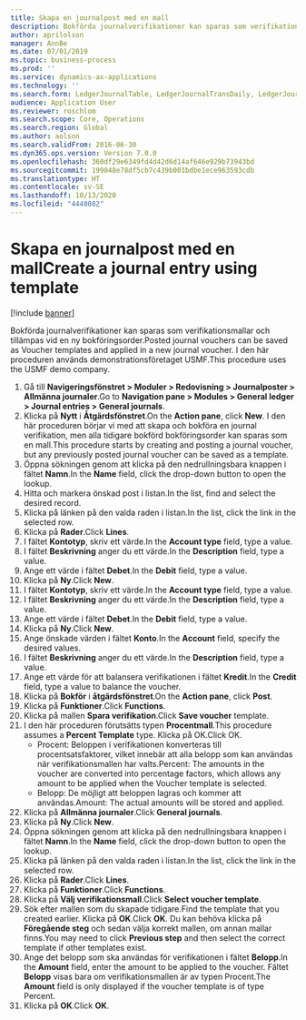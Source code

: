 ```yaml
---
title: Skapa en journalpost med en mall
description: Bokförda journalverifikationer kan sparas som verifikationsmallar och tillämpas vid en ny bokföringsorder.
author: aprilolson
manager: AnnBe
ms.date: 07/01/2019
ms.topic: business-process
ms.prod: ''
ms.service: dynamics-ax-applications
ms.technology: ''
ms.search.form: LedgerJournalTable, LedgerJournalTransDaily, LedgerJournalTransVoucherTemplate
audience: Application User
ms.reviewer: roschlom
ms.search.scope: Core, Operations
ms.search.region: Global
ms.author: aolson
ms.search.validFrom: 2016-06-30
ms.dyn365.ops.version: Version 7.0.0
ms.openlocfilehash: 360df29e6349fd4d42d6d14af646e929b73943bd
ms.sourcegitcommit: 199848e78df5cb7c439b001bdbe1ece963593cdb
ms.translationtype: HT
ms.contentlocale: sv-SE
ms.lasthandoff: 10/13/2020
ms.locfileid: "4448082"
---
```

# <a name="create-a-journal-entry-using-template"></a><span data-ttu-id="349bd-103">Skapa en journalpost med en mall</span><span class="sxs-lookup"><span data-stu-id="349bd-103">Create a journal entry using template</span></span>

[!include [banner](../../includes/banner.md)]

<span data-ttu-id="349bd-104">Bokförda journalverifikationer kan sparas som verifikationsmallar och tillämpas vid en ny bokföringsorder.</span><span class="sxs-lookup"><span data-stu-id="349bd-104">Posted journal vouchers can be saved as Voucher templates and applied in a new journal voucher.</span></span> <span data-ttu-id="349bd-105">I den här proceduren används demonstrationsföretaget USMF.</span><span class="sxs-lookup"><span data-stu-id="349bd-105">This procedure uses the USMF demo company.</span></span>

1. <span data-ttu-id="349bd-106">Gå till **Navigeringsfönstret > Moduler > Redovisning > Journalposter > Allmänna journaler**.</span><span class="sxs-lookup"><span data-stu-id="349bd-106">Go to **Navigation pane > Modules > General ledger > Journal entries > General journals**.</span></span>
2. <span data-ttu-id="349bd-107">Klicka på **Nytt** i **Åtgärdsfönstret**.</span><span class="sxs-lookup"><span data-stu-id="349bd-107">On the **Action pane**, click **New**.</span></span> <span data-ttu-id="349bd-108">I den här proceduren börjar vi med att skapa och bokföra en journal verifikation, men alla tidigare bokförd bokföringsorder kan sparas som en mall.</span><span class="sxs-lookup"><span data-stu-id="349bd-108">This procedure starts by creating and posting a journal voucher, but any previously posted journal voucher can be saved as a template.</span></span>  
3. <span data-ttu-id="349bd-109">Öppna sökningen genom att klicka på den nedrullningsbara knappen i fältet **Namn**.</span><span class="sxs-lookup"><span data-stu-id="349bd-109">In the **Name** field, click the drop-down button to open the lookup.</span></span>
4. <span data-ttu-id="349bd-110">Hitta och markera önskad post i listan.</span><span class="sxs-lookup"><span data-stu-id="349bd-110">In the list, find and select the desired record.</span></span>
5. <span data-ttu-id="349bd-111">Klicka på länken på den valda raden i listan.</span><span class="sxs-lookup"><span data-stu-id="349bd-111">In the list, click the link in the selected row.</span></span>
6. <span data-ttu-id="349bd-112">Klicka på **Rader**.</span><span class="sxs-lookup"><span data-stu-id="349bd-112">Click **Lines**.</span></span>
7. <span data-ttu-id="349bd-113">I fältet **Kontotyp**, skriv ett värde.</span><span class="sxs-lookup"><span data-stu-id="349bd-113">In the **Account type** field, type a value.</span></span>
8. <span data-ttu-id="349bd-114">I fältet **Beskrivning** anger du ett värde.</span><span class="sxs-lookup"><span data-stu-id="349bd-114">In the **Description** field, type a value.</span></span>
9. <span data-ttu-id="349bd-115">Ange ett värde i fältet **Debet**.</span><span class="sxs-lookup"><span data-stu-id="349bd-115">In the **Debit** field, type a value.</span></span>
10. <span data-ttu-id="349bd-116">Klicka på **Ny**.</span><span class="sxs-lookup"><span data-stu-id="349bd-116">Click **New**.</span></span>
11. <span data-ttu-id="349bd-117">I fältet **Kontotyp**, skriv ett värde.</span><span class="sxs-lookup"><span data-stu-id="349bd-117">In the **Account type** field, type a value.</span></span>
12. <span data-ttu-id="349bd-118">I fältet **Beskrivning** anger du ett värde.</span><span class="sxs-lookup"><span data-stu-id="349bd-118">In the **Description** field, type a value.</span></span>
13. <span data-ttu-id="349bd-119">Ange ett värde i fältet **Debet**.</span><span class="sxs-lookup"><span data-stu-id="349bd-119">In the **Debit** field, type a value.</span></span>
14. <span data-ttu-id="349bd-120">Klicka på **Ny**.</span><span class="sxs-lookup"><span data-stu-id="349bd-120">Click **New**.</span></span>
14. <span data-ttu-id="349bd-121">Ange önskade värden i fältet **Konto**.</span><span class="sxs-lookup"><span data-stu-id="349bd-121">In the **Account** field, specify the desired values.</span></span>
15. <span data-ttu-id="349bd-122">I fältet **Beskrivning** anger du ett värde.</span><span class="sxs-lookup"><span data-stu-id="349bd-122">In the **Description** field, type a value.</span></span>
16. <span data-ttu-id="349bd-123">Ange ett värde för att balansera verifikationen i fältet **Kredit**.</span><span class="sxs-lookup"><span data-stu-id="349bd-123">In the **Credit** field, type a value to balance the voucher.</span></span>
17. <span data-ttu-id="349bd-124">Klicka på **Bokför** i **åtgärdsfönstret**.</span><span class="sxs-lookup"><span data-stu-id="349bd-124">On the **Action pane**, click **Post**.</span></span>
18. <span data-ttu-id="349bd-125">Klicka på **Funktioner**.</span><span class="sxs-lookup"><span data-stu-id="349bd-125">Click **Functions**.</span></span>
19. <span data-ttu-id="349bd-126">Klicka på mallen **Spara verifikation**.</span><span class="sxs-lookup"><span data-stu-id="349bd-126">Click **Save voucher** template.</span></span>
20. <span data-ttu-id="349bd-127">I den här proceduren förutsätts typen **Procentmall**.</span><span class="sxs-lookup"><span data-stu-id="349bd-127">This procedure assumes a **Percent Template** type.</span></span> <span data-ttu-id="349bd-128">Klicka på OK.</span><span class="sxs-lookup"><span data-stu-id="349bd-128">Click OK.</span></span>
    - <span data-ttu-id="349bd-129">Procent: Beloppen i verifikationen konverteras till procentsatsfaktorer, vilket innebär att alla belopp som kan användas när verifikationsmallen har valts.</span><span class="sxs-lookup"><span data-stu-id="349bd-129">Percent: The amounts in the voucher are converted into percentage factors, which allows any amount to be applied when the Voucher template is selected.</span></span>
    - <span data-ttu-id="349bd-130">Belopp: De möjligt att beloppen lagras och kommer att användas.</span><span class="sxs-lookup"><span data-stu-id="349bd-130">Amount: The actual amounts will be stored and applied.</span></span>  
21. <span data-ttu-id="349bd-131">Klicka på **Allmänna journaler**.</span><span class="sxs-lookup"><span data-stu-id="349bd-131">Click **General journals**.</span></span>
22. <span data-ttu-id="349bd-132">Klicka på **Ny**.</span><span class="sxs-lookup"><span data-stu-id="349bd-132">Click **New**.</span></span>
23. <span data-ttu-id="349bd-133">Öppna sökningen genom att klicka på den nedrullningsbara knappen i fältet **Namn**.</span><span class="sxs-lookup"><span data-stu-id="349bd-133">In the **Name** field, click the drop-down button to open the lookup.</span></span>
24. <span data-ttu-id="349bd-134">Klicka på länken på den valda raden i listan.</span><span class="sxs-lookup"><span data-stu-id="349bd-134">In the list, click the link in the selected row.</span></span>
25. <span data-ttu-id="349bd-135">Klicka på **Rader**.</span><span class="sxs-lookup"><span data-stu-id="349bd-135">Click **Lines**.</span></span>
26. <span data-ttu-id="349bd-136">Klicka på **Funktioner**.</span><span class="sxs-lookup"><span data-stu-id="349bd-136">Click **Functions**.</span></span>
27. <span data-ttu-id="349bd-137">Klicka på **Välj verifikationsmall**.</span><span class="sxs-lookup"><span data-stu-id="349bd-137">Click **Select voucher template**.</span></span>
28. <span data-ttu-id="349bd-138">Sök efter mallen som du skapade tidigare.</span><span class="sxs-lookup"><span data-stu-id="349bd-138">Find the template that you created earlier.</span></span> <span data-ttu-id="349bd-139">Klicka på **OK**.</span><span class="sxs-lookup"><span data-stu-id="349bd-139">Click **OK**.</span></span> <span data-ttu-id="349bd-140">Du kan behöva klicka på  **Föregående steg** och sedan välja korrekt mallen, om annan mallar finns.</span><span class="sxs-lookup"><span data-stu-id="349bd-140">You may need to click **Previous step** and then select the correct template if other templates exist.</span></span>  
29. <span data-ttu-id="349bd-141">Ange det belopp som ska användas för verifikationen i fältet **Belopp**.</span><span class="sxs-lookup"><span data-stu-id="349bd-141">In the **Amount** field, enter the amount to be applied to the voucher.</span></span> <span data-ttu-id="349bd-142">Fältet **Belopp** visas bara om verifikationsmallen är av typen Procent.</span><span class="sxs-lookup"><span data-stu-id="349bd-142">The **Amount** field is only displayed if the voucher template is of type Percent.</span></span>  
30. <span data-ttu-id="349bd-143">Klicka på **OK**.</span><span class="sxs-lookup"><span data-stu-id="349bd-143">Click **OK**.</span></span>

